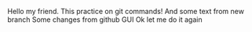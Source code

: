 Hello my friend. This practice on git commands!
And some text from new branch
Some changes from github GUI
Ok let me do it again
